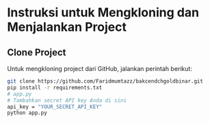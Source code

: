 # Instruksi untuk Mengkloning dan Menjalankan Project

## Clone Project
Untuk mengkloning project dari GitHub, jalankan perintah berikut:

```bash
git clone https://github.com/Faridmumtazz/bakcendchgoldbinar.git
pip install -r requirements.txt
# app.py
# Tambahkan secret API key Anda di sini
api_key = "YOUR_SECRET_API_KEY"
python app.py
